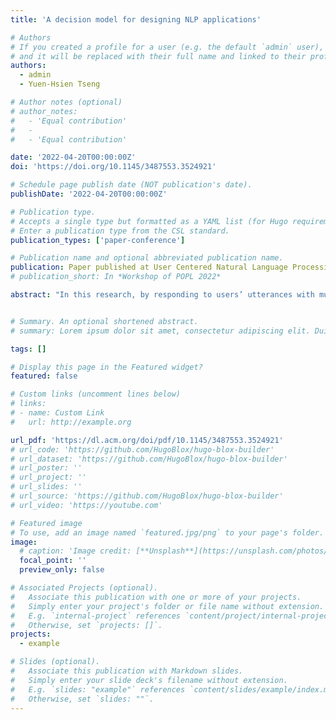 ```yaml
---
title: 'A decision model for designing NLP applications'

# Authors
# If you created a profile for a user (e.g. the default `admin` user), write the username (folder name) here
# and it will be replaced with their full name and linked to their profile.
authors:
  - admin
  - Yuen-Hsien Tseng

# Author notes (optional)
# author_notes:
#   - 'Equal contribution'
#   - 
#   - 'Equal contribution'

date: '2022-04-20T00:00:00Z'
doi: 'https://doi.org/10.1145/3487553.3524921'

# Schedule page publish date (NOT publication's date).
publishDate: '2022-04-20T00:00:00Z'

# Publication type.
# Accepts a single type but formatted as a YAML list (for Hugo requirements).
# Enter a publication type from the CSL standard.
publication_types: ['paper-conference']

# Publication name and optional abbreviated publication name.
publication: Paper published at User Centered Natural Language Processing Workshop in Companion Proceedings of the Web Conference 2022 (WWW)
# publication_short: In *Workshop of POPL 2022*

abstract: "In this research, by responding to users’ utterances with multiple replies to create a group chat atmosphere, we alleviate the problem that Natural Language Generation chatbots might reply with inappropriate content, thus causing a bad user experience. Because according to our findings, users tend to pay attention to appropriate replies and ignore inappropriate replies. We conducted a 2 (single reply vs. five replies) × 2 (anonymous avatar vs. anime avatar) repeated measures experiment to compare the chatting experience in different conditions. The result shows that users will have a better chatting experience when receiving multiple replies at once from the NLG model compared to the single reply. Furthermore, according to the effect size of our result, to improve the chatting experience for NLG chatbots which is single reply and anonymous avatar, providing five replies will have more benefits than setting an anime avatar."


# Summary. An optional shortened abstract.
# summary: Lorem ipsum dolor sit amet, consectetur adipiscing elit. Duis posuere tellus ac convallis placerat. Proin tincidunt magna sed ex sollicitudin condimentum.

tags: []

# Display this page in the Featured widget?
featured: false

# Custom links (uncomment lines below)
# links:
# - name: Custom Link
#   url: http://example.org

url_pdf: 'https://dl.acm.org/doi/pdf/10.1145/3487553.3524921'
# url_code: 'https://github.com/HugoBlox/hugo-blox-builder'
# url_dataset: 'https://github.com/HugoBlox/hugo-blox-builder'
# url_poster: ''
# url_project: ''
# url_slides: ''
# url_source: 'https://github.com/HugoBlox/hugo-blox-builder'
# url_video: 'https://youtube.com'

# Featured image
# To use, add an image named `featured.jpg/png` to your page's folder.
image:
  # caption: 'Image credit: [**Unsplash**](https://unsplash.com/photos/pLCdAaMFLTE)'
  focal_point: ''
  preview_only: false

# Associated Projects (optional).
#   Associate this publication with one or more of your projects.
#   Simply enter your project's folder or file name without extension.
#   E.g. `internal-project` references `content/project/internal-project/index.md`.
#   Otherwise, set `projects: []`.
projects:
  - example

# Slides (optional).
#   Associate this publication with Markdown slides.
#   Simply enter your slide deck's filename without extension.
#   E.g. `slides: "example"` references `content/slides/example/index.md`.
#   Otherwise, set `slides: ""`.
---
```

